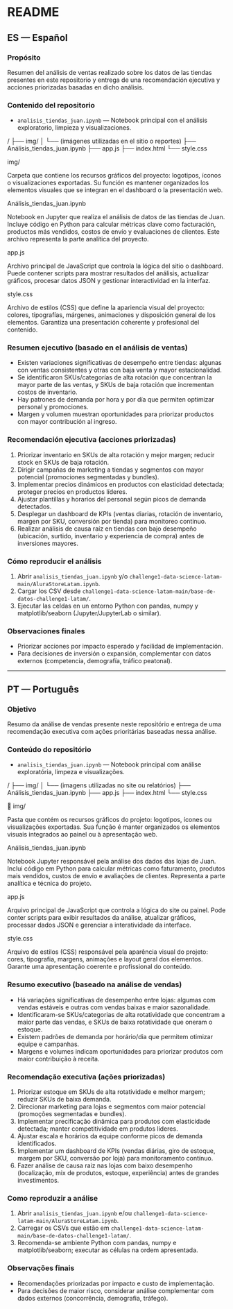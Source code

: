 # README

## ES — Español

### Propósito
Resumen del análisis de ventas realizado sobre los datos de las tiendas presentes en este repositorio y entrega de una recomendación ejecutiva y acciones priorizadas basadas en dicho análisis.

### Contenido del repositorio

- `analisis_tiendas_juan.ipynb` — Notebook principal con el análisis exploratorio, limpieza y visualizaciones.
  
/
├── img/
│   └── (imágenes utilizadas en el sitio o reportes)
├── Análisis_tiendas_juan.ipynb
├── app.js
├── index.html
└── style.css

img/

Carpeta que contiene los recursos gráficos del proyecto: logotipos, íconos o visualizaciones exportadas.
Su función es mantener organizados los elementos visuales que se integran en el dashboard o la presentación web.

Análisis_tiendas_juan.ipynb

Notebook en Jupyter que realiza el análisis de datos de las tiendas de Juan.
Incluye código en Python para calcular métricas clave como facturación, productos más vendidos, costos de envío y evaluaciones de clientes.
Este archivo representa la parte analítica del proyecto.

app.js

Archivo principal de JavaScript que controla la lógica del sitio o dashboard.
Puede contener scripts para mostrar resultados del análisis, actualizar gráficos, procesar datos JSON y gestionar interactividad en la interfaz.

style.css

Archivo de estilos (CSS) que define la apariencia visual del proyecto: colores, tipografías, márgenes, animaciones y disposición general de los elementos.
Garantiza una presentación coherente y profesional del contenido.

### Resumen ejecutivo (basado en el análisis de ventas)
- Existen variaciones significativas de desempeño entre tiendas: algunas con ventas consistentes y otras con baja venta y mayor estacionalidad.
- Se identificaron SKUs/categorías de alta rotación que concentran la mayor parte de las ventas, y SKUs de baja rotación que incrementan costos de inventario.
- Hay patrones de demanda por hora y por día que permiten optimizar personal y promociones.
- Margen y volumen muestran oportunidades para priorizar productos con mayor contribución al ingreso.

### Recomendación ejecutiva (acciones priorizadas)
1. Priorizar inventario en SKUs de alta rotación y mejor margen; reducir stock en SKUs de baja rotación.
2. Dirigir campañas de marketing a tiendas y segmentos con mayor potencial (promociones segmentadas y bundles).
3. Implementar precios dinámicos en productos con elasticidad detectada; proteger precios en productos líderes.
4. Ajustar plantillas y horarios del personal según picos de demanda detectados.
5. Desplegar un dashboard de KPIs (ventas diarias, rotación de inventario, margen por SKU, conversión por tienda) para monitoreo continuo.
6. Realizar análisis de causa raíz en tiendas con bajo desempeño (ubicación, surtido, inventario y experiencia de compra) antes de inversiones mayores.

### Cómo reproducir el análisis
1. Abrir `analisis_tiendas_juan.ipynb` y/o `challenge1-data-science-latam-main/AluraStoreLatam.ipynb`.
2. Cargar los CSV desde `challenge1-data-science-latam-main/base-de-datos-challenge1-latam/`.
3. Ejecutar las celdas en un entorno Python con pandas, numpy y matplotlib/seaborn (Jupyter/JupyterLab o similar).

### Observaciones finales
- Priorizar acciones por impacto esperado y facilidad de implementación.
- Para decisiones de inversión o expansión, complementar con datos externos (competencia, demografía, tráfico peatonal).

---

## PT — Português

### Objetivo
Resumo da análise de vendas presente neste repositório e entrega de uma recomendação executiva com ações prioritárias baseadas nessa análise.

### Conteúdo do repositório

- `analisis_tiendas_juan.ipynb` — Notebook principal com análise exploratória, limpeza e visualizações.

/
├── img/
│   └── (imagens utilizadas no site ou relatórios)
├── Análisis_tiendas_juan.ipynb
├── app.js
├── index.html
└── style.css


📁 img/

Pasta que contém os recursos gráficos do projeto: logotipos, ícones ou visualizações exportadas.
Sua função é manter organizados os elementos visuais integrados ao painel ou à apresentação web.

Análisis_tiendas_juan.ipynb

Notebook Jupyter responsável pela análise dos dados das lojas de Juan.
Inclui código em Python para calcular métricas como faturamento, produtos mais vendidos, custos de envio e avaliações de clientes.
Representa a parte analítica e técnica do projeto.

app.js

Arquivo principal de JavaScript que controla a lógica do site ou painel.
Pode conter scripts para exibir resultados da análise, atualizar gráficos, processar dados JSON e gerenciar a interatividade da interface.

style.css

Arquivo de estilos (CSS) responsável pela aparência visual do projeto: cores, tipografia, margens, animações e layout geral dos elementos.
Garante uma apresentação coerente e profissional do conteúdo.

### Resumo executivo (baseado na análise de vendas)
- Há variações significativas de desempenho entre lojas: algumas com vendas estáveis e outras com vendas baixas e maior sazonalidade.
- Identificaram-se SKUs/categorias de alta rotatividade que concentram a maior parte das vendas, e SKUs de baixa rotatividade que oneram o estoque.
- Existem padrões de demanda por horário/dia que permitem otimizar equipe e campanhas.
- Margens e volumes indicam oportunidades para priorizar produtos com maior contribuição à receita.

### Recomendação executiva (ações priorizadas)
1. Priorizar estoque em SKUs de alta rotatividade e melhor margem; reduzir SKUs de baixa demanda.
2. Direcionar marketing para lojas e segmentos com maior potencial (promoções segmentadas e bundles).
3. Implementar precificação dinâmica para produtos com elasticidade detectada; manter competitividade em produtos líderes.
4. Ajustar escala e horários da equipe conforme picos de demanda identificados.
5. Implementar um dashboard de KPIs (vendas diárias, giro de estoque, margem por SKU, conversão por loja) para monitoramento contínuo.
6. Fazer análise de causa raiz nas lojas com baixo desempenho (localização, mix de produtos, estoque, experiência) antes de grandes investimentos.

### Como reproduzir a análise
1. Abrir `analisis_tiendas_juan.ipynb` e/ou `challenge1-data-science-latam-main/AluraStoreLatam.ipynb`.
2. Carregar os CSVs que estão em `challenge1-data-science-latam-main/base-de-datos-challenge1-latam/`.
3. Recomenda-se ambiente Python com pandas, numpy e matplotlib/seaborn; executar as células na ordem apresentada.

### Observações finais
- Recomendações priorizadas por impacto e custo de implementação.
- Para decisões de maior risco, considerar análise complementar com dados externos (concorrência, demografia, tráfego).
